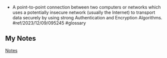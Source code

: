 - A point-to-point connection between two computers or networks which uses a potentially insecure network (usually the Internet) to transport data securely by using strong Authentication and Encryption Algorithms. #ref/2023/12/09/095245 #glossary
## My Notes
[Notes](mynotes/vpn-notes.md)

